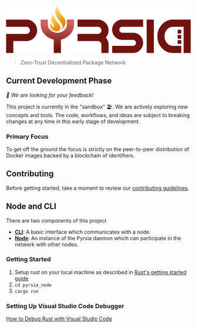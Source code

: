 ![logo](https://raw.githubusercontent.com/pyrsia/.github/main/images/logo-color.svg)

> Zero-Trust Decentralized Package Network

## Current Development Phase

_📢 We are looking for your feedback!_

This project is currently in the "sandbox" 🏖️. We are actively exploring new concepts and tools.
The code, workflows, and ideas are subject to breaking changes at any time in this early stage of development.

### Primary Focus

To get off the ground the focus is strictly on the peer-to-peer distribution of Docker images backed by a blockchain of identifiers.

## Contributing

Before getting started, take a moment to review our [contributing guidelines](https://github.com/pyrsia/.github/blob/main/contributing.md).

## Node and CLI

There are two components of this project

- **[CLI](pyrsia_cli/)**: A basic interface which communicates with a node.
- **[Node](pyrsia_node/)**: An instance of the Pyrsia daemon which can participate in the network with other nodes.

### Getting Started

1. Setup rust on your local machine as described in [Rust's getting started guide](https://www.rust-lang.org/learn/get-started)
2. `cd pyrsia_node`
3. `cargo run`

### Setting Up Visual Studio Code Debugger

[How to Debug Rust with Visual Studio Code](https://www.forrestthewoods.com/blog/how-to-debug-rust-with-visual-studio-code/)
